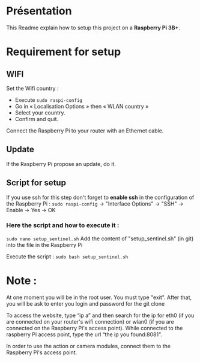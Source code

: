 # Présentation
This Readme explain how to setup this project on a **Raspberry Pi 3B+**.

# Requirement for setup

## WIFI

Set the Wifi country :
- Execute `sudo raspi-config`
- Go in « Localisation Options » then « WLAN country »
- Select your country.
- Confirm and quit.

Connect the Raspberry Pi to your router with an Ethernet cable.

## Update
If the Raspberry Pi propose an update, do it.

## Script for setup
If you use ssh for this step don't forget to **enable ssh** in the configuration of the Raspberry Pi : 
`sudo raspi-config` -> "Interface Options" -> "SSH" -> Enable -> Yes -> OK

### Here the script and how to execute it :
`sudo nano setup_sentinel.sh`
Add the content of "setup_sentinel.sh" (in git) into the file in the Raspberry Pi

Execute the script :
`sudo bash setup_sentinel.sh`

# Note :
At one moment you will be in the root user. You must type "exit".
After that, you will be ask to enter you login and password for the git clone

To access the website, type “ip a” and then search for the ip for eth0 (if you are connected on your router's wifi connection) or wlan0 (if you are connected on the Raspberry Pi's access point).
While connected to the raspberry Pi access point, type the url “the ip you found:8081”.

In order to use the action or camera modules, connect them to the Raspberry Pi's access point.
